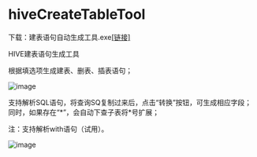 # hiveCreateTableTool
下载：建表语句自动生成工具.exe[\[链接\]](https://github.com/Yidien/hiveCreateTableTool/releases/tag/%E5%B7%A5%E5%85%B7)

HIVE建表语句生成工具

根据填选项生成建表、删表、插表语句；

![image](https://user-images.githubusercontent.com/44423151/211314932-573cffe1-444a-44fb-b074-839d91fdacb1.png)

支持解析SQL语句，将查询SQ复制过来后，点击“转换”按钮，可生成相应字段；同时，如果存在“\*”，会自动下查子表将\*号扩展；

注：支持解析with语句（试用）。

![image](https://user-images.githubusercontent.com/44423151/211315141-79763f22-f287-4570-83d5-543e1e3c0bd9.png)
